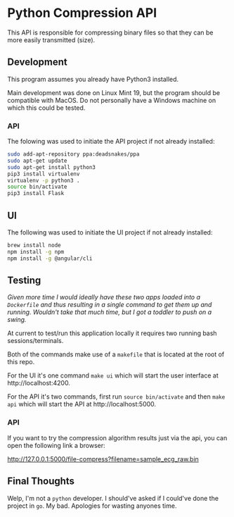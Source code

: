 # Python Compression API

This API is responsible for compressing binary files so that they can be more easily transmitted (size).

## Development

This program assumes you already have Python3 installed. 

Main development was done on Linux Mint 19, but the program should be compatible with MacOS. Do not personally have a Windows machine on which this could be tested.

### API

The folowing was used to initiate the API project if not already installed:

```bash
sudo add-apt-repository ppa:deadsnakes/ppa
sudo apt-get update
sudo apt-get install python3
pip3 install virtualenv
virtualenv -p python3 .
source bin/activate
pip3 install Flask
```

## UI

The following was used to initiate the UI project if not already installed:

```bash
brew install node
npm install -g npm 
npm install -g @angular/cli
```

## Testing

<em>Given more time I would ideally have these two apps loaded into a `Dockerfile` and thus resulting in a single command to get them up and running. Wouldn't take that much time, but I got a toddler to push on a swing.</em>

At current to test/run this application locally it requires two running bash sessions/terminals.

Both of the commands make use of a `makefile` that is located at the root of this repo.

For the UI it's one command `make ui` which will start the user interface at http://localhost:4200.

For the API it's two commands, first run `source bin/activate` and then `make api` which will start the API at http://localhost:5000.

### API

If you want to try the compression algorithm results just via the api, you can open the following link a browser:

http://127.0.0.1:5000/file-compress?filename=sample_ecg_raw.bin

## Final Thoughts

Welp, I'm not a `python` developer. I should've asked if I could've done the project in `go`. My bad. Apologies for wasting anyones time.